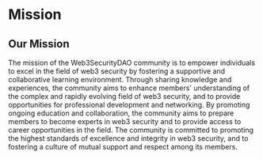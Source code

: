 # Mission

## Our Mission

The mission of the Web3SecurityDAO community is to empower individuals to excel in the field of web3 security by fostering a supportive and collaborative learning environment. Through sharing knowledge and experiences, the community aims to enhance members' understanding of the complex and rapidly evolving field of web3 security, and to provide opportunities for professional development and networking. By promoting ongoing education and collaboration, the community aims to prepare members to become experts in web3 security and to provide access to career opportunities in the field. The community is committed to promoting the highest standards of excellence and integrity in web3 security, and to fostering a culture of mutual support and respect among its members.

